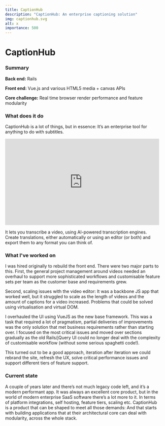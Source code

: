 ```yaml
---
title: CaptionHub
description: "CaptionHub: An enterprise captioning solution"
img: captionhub.svg
alt: x
importance: 500
---
```


# CaptionHub

### Summary

**Back end:** Rails

**Front end:** Vue.js and various HTML5 media + canvas APIs

**Core challenge:** Real time browser render performance and feature modularity

### What does it do

CaptionHub is a lot of things, but in essence: It’s an enterprise tool for
anything to do with subtitles.

<div>
  <iframe
    allowtransparency="true"
    title="Wistia video player"
    allowFullscreen
    frameborder="0"
    scrolling="no"
    class="wistia_embed mx-auto"
    name="wistia_embed"
    src="https://fast.wistia.net/embed/iframe/57crmj04yq"
    width="500"
    height="280">
  </iframe>
</div>

It lets you transcribe a video, using AI-powered transcription engines. Create
translations, either automatically or using an editor (or both) and export them
to any format you can think of.

### What I've worked on

I was hired originally to rebuild the front end. There were two major parts to
this. First, the general project management around videos needed an overhaul to
support more sophisticated workflows and customisable feature sets per team as
the customer base and requirements grew.

Second, scaling issues with the video editor: It was a backbone JS app that
worked well, but it struggled to scale as the length of videos and the amount
of captions for a video increased. Problems that could be solved using
virtualisation and virtual DOM.

I overhauled the UI using VueJS as the new base framework. This was a task that
required a lot of pragmatism, partial deliveries of improvements was the only
solution that met business requirements rather than starting over.  I focused
on the most critical issues and moved over sections gradually as the old
Rails/jQuery UI could no longer deal with the complexity of customisable
workflow (without some serious spaghetti code!).

This turned out to be a good approach, iteration after iteration we could
rebrand the site, refresh the UX, solve critical performance issues and support
different tiers of feature support.

### Current state

A couple of years later and there’s not much legacy code left, and it’s a
modern performant app. It was always an excellent core product, but in the
world of modern enterprise SaaS software there’s a lot more to it. In terms of
platform integrations, self hosting, feature tiers, scaling etc. CaptionHub is
a product that can be shaped to meet all those demands: And that starts with
building applications that at their architectural core can deal with
modularity, across the whole stack.
